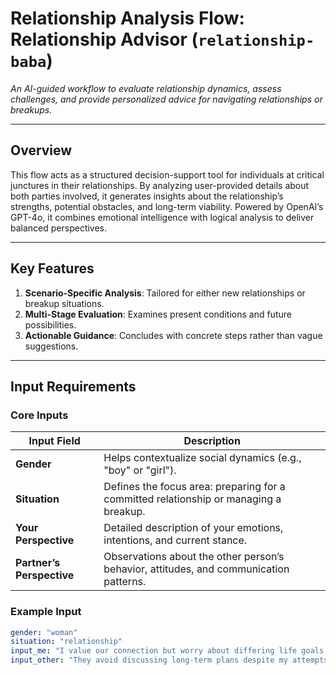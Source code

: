 # Relationship Analysis Flow: Relationship Advisor (`relationship-baba`)

*An AI-guided workflow to evaluate relationship dynamics, assess challenges, and provide personalized advice for navigating relationships or breakups.*

---

## Overview

This flow acts as a structured decision-support tool for individuals at critical junctures in their relationships. By analyzing user-provided details about both parties involved, it generates insights about the relationship’s strengths, potential obstacles, and long-term viability. Powered by OpenAI’s GPT-4o, it combines emotional intelligence with logical analysis to deliver balanced perspectives.

---

## Key Features

1. **Scenario-Specific Analysis**: Tailored for either new relationships or breakup situations.
2. **Multi-Stage Evaluation**: Examines present conditions and future possibilities.
3. **Actionable Guidance**: Concludes with concrete steps rather than vague suggestions.

---

## Input Requirements

### Core Inputs

| Input Field       | Description                                                                                     |
|--------------------|-------------------------------------------------------------------------------------------------|
| **Gender**         | Helps contextualize social dynamics (e.g., "boy" or "girl").                                   |
| **Situation**      | Defines the focus area: preparing for a committed relationship or managing a breakup.          |
| **Your Perspective** | Detailed description of your emotions, intentions, and current stance.                        |
| **Partner’s Perspective** | Observations about the other person’s behavior, attitudes, and communication patterns.       |

### Example Input
```yaml
gender: "woman"
situation: "relationship"
input_me: "I value our connection but worry about differing life goals."
input_other: "They avoid discussing long-term plans despite my attempts."
